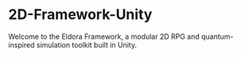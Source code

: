 # 2D-Framework-Unity
Welcome to the Eldora Framework, a modular 2D RPG and quantum-inspired simulation toolkit built in Unity.
